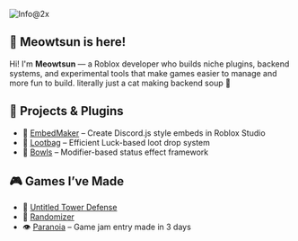 ![Info@2x](https://github.com/user-attachments/assets/95cb5563-e23f-4258-bdeb-cd381b8d0d2b)
## 🐾 Meowtsun is here!

Hi! I'm <strong>Meowtsun</strong> — a Roblox developer who builds niche plugins, backend systems, and experimental tools that make games easier to manage and more fun to build.
literally just a cat making backend soup 🍲

## 🧪 Projects & Plugins

- 🔹 [EmbedMaker](https://github.com/Meowtsun/EmbedMaker) – Create Discord.js style embeds in Roblox Studio  
- 🔹 [Lootbag](https://github.com/Meowtsun/Lootbag) – Efficient Luck-based loot drop system  
- 🔹 [Bowls](https://github.com/Meowtsun/Bowls) – Modifier-based status effect framework  

## 🎮 Games I’ve Made

- 🧱 [Untitled Tower Defense](https://www.roblox.com/games/7350800657/Check-Description-Untitled-Tower-Defense)  
- 🎲 [Randomizer](https://www.roblox.com/games/7380374925/Indev-1-1-Event-Randomizer)  
- 👁 [Paranoia](https://www.roblox.com/games/18892077541/Paranoia) – Game jam entry made in 3 days  
